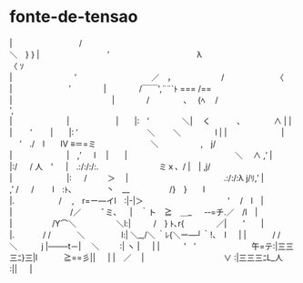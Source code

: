 # fonte-de-tensao

|　　　 　 　 　 　 /　　　　　　　　　　　　　　　　　　　　　　　　　 ＼　} } 
|　　　　　　　 　 ′　　　　　　　　　　　λ　　　　　　　　 　 　 　 　 〈 ｿ  
|　　　　　 　 　 ′　　　　 　 　 　 　 ／　，　　　　　　 /　　　　　　　〈  
|　　　 　 　 　 ′ 　 　 　 | 　 　 　 /￣￣',¨¨`ﾄ === /==  
|　　 　 　 　 　 　 　 　 　 |　　　　/　　　　 ､　 {ﾍ　 /　 　　　　 　 　 　 ',  
|　　　　 　 　 |　　　 　 　 |　　|:　′ 　 　 　 ＼|　 く　　　 ､ 　 　 　 ∧ | 
|　　　　 　 　 |　 　′　　 |　　|: ′　　 　 　 　 　 　 ＼　　 ＼　　　　 l | 
|　　　　 　 　 | 　 ′　./　l　　Ⅳ ≡＝=ミ　　　　 　 　 ＼　　　　 　,　j/  
|　　　　 　 　 |　,′ 　 l　 |　　|　　　 　 　 　 　 　 　 　 　 ＼　 ∧ ,′ 
|　　　　 　 　 |:/ 　 / 人　' 　 |　.:/:/:/:.　　　　　　 　 ミｘ、/ |　| ,j/  
|　　　　 　 　 |: 　 /　 　 ＞　 |　　　　　　　　　　　　.:/:/:λ j/ﾘ,′ 
|　　　　　 　 ,′ / 　 /　　 l　:ﾄ､　　　　 丶　__　　　　　/}　}　　l  
|.　　　　 　 / 　,　r=ー―イl　:|-|＞　　　　　　　　　 　 '　 /　l　|  
|　　　　　　　 /／　 　 ﾞミ､ 　 |　｀ト　≧　＿_ 　 -‐=チ.／　/l　|  
|　　　　　/Y⌒＼　　　　　＼l:| 　 　 /　} ﾄ､r{　　　　／|　　'　　|  
|.　　 　 / /　　　 ＼　　　 　 l:| ＼_,/＼ ｀ﾚ{＼ー―┘｀!、　l 　 | 
|　　　 / /　 　 　 　 ＼　　　j |───‐t－|　 ＼　 　 :| ヽ | 　 | 
|　　　'　′　　　　　　　午=テ:|三三三ﾆ}三|l　　　 ≧==彡|| 　 | 
|　／　 |　　　　　　　　　　∨ :|三三三ﾆL_人　 　 　 　 　 :|| 　 |  
